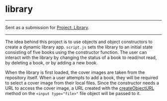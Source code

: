 # library

---

Sent as a submission for [Project: Library](https://www.theodinproject.com/lessons/node-path-javascript-library).

---

The idea behind this project is to use objects and object constructors to create a dynamic library app. `script.js` sets the library to an initial state consisting of five books using the constructor function. The user can interact with the library by changing the status of a book to read/not read, by deleting a book, or by adding a new book. 

When the library is first loaded, the cover images are taken from the repository itself. When a user attempts to add a book, they will be required to select a cover image from their local files. Since the constructor needs a URL to access the cover image, a URL created with the [createObjectURL](https://developer.mozilla.org/en-US/docs/Web/API/URL/createObjectURL_static) method on the `<input type="file>"` file object will be passed to it. 

